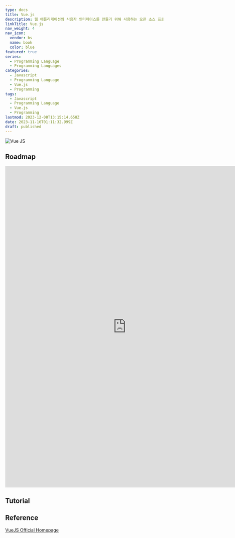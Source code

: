 ```yaml
---
type: docs
title: Vue.js
description: 웹 애플리케이션의 사용자 인터페이스를 만들기 위해 사용하는 오픈 소스 프로그레시브 자바스크립트 프레임워크
linkTitle: Vue.js
nav_weight: 4
nav_icon:
  vendor: bs
  name: book
  color: blue
featured: true
series:
  - Programming Language
  - Programming Languages
categories:
  - Javascript
  - Programming Language
  - Vue.js
  - Programming
tags:
  - Javascript
  - Programming Language
  - Vue.js
  - Programming
lastmod: 2023-12-08T13:15:14.658Z
date: 2023-11-16T01:11:32.999Z
draft: published
---
```


![Vue JS](/programming/vue-js.png#center "https://beginnersoftwaredeveloper.com/how-do-i-pass-data-from-one-view-to-another-view-in-vue/")

## Roadmap

<p align="center">
<iframe width="768" height="1024" src="https://roadmap.sh/vue?s=652b754df43a58c923ce9d26" frameborder="0" allow="accelerometer; autoplay; encrypted-media; gyroscope; picture-in-picture" allowfullscreen></iframe>
</p>

## Tutorial

## Reference

[VueJS Official Homepage](https://vuejs.org/)

